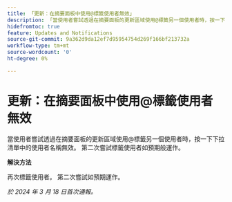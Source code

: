 ```yaml
---
title: 「更新：在摘要面板中使用@標籤使用者無效」
description: 「當使用者嘗試透過在摘要面板的更新區域使用@標籤另一個使用者時，按一下下拉清單中的使用者名稱無效。 第二次嘗試標籤使用者如預期般運作。」
hidefromtoc: true
feature: Updates and Notifications
source-git-commit: 9a362d9da12ef7d95954754d269f166bf213732a
workflow-type: tm+mt
source-wordcount: '0'
ht-degree: 0%

---
```



# 更新：在摘要面板中使用@標籤使用者無效

當使用者嘗試透過在摘要面板的更新區域使用@標籤另一個使用者時，按一下下拉清單中的使用者名稱無效。 第二次嘗試標籤使用者如預期般運作。

**解決方法**

再次標籤使用者。 第二次嘗試如預期運作。

_於 2024 年 3 月 18 日首次通報。_



